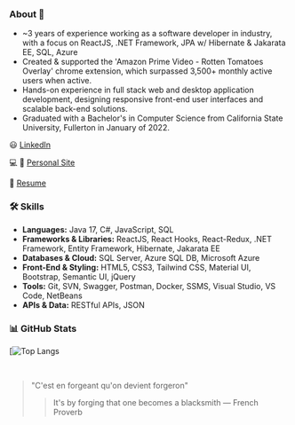 ### About 👋
- ~3 years of experience working as a software developer in industry, with a focus on ReactJS, .NET Framework, JPA w/ Hibernate & Jakarata EE, SQL, Azure
- Created & supported the 'Amazon Prime Video - Rotten Tomatoes Overlay' chrome extension, which surpassed 3,500+ monthly active users when active.
- Hands-on experience in full stack web and desktop application development, designing responsive front-end user interfaces and scalable back-end solutions.
- Graduated with a Bachelor's in Computer Science from California State University, Fullerton in January of 2022.

:smiley: [LinkedIn](https://www.linkedin.com/in/ernesto-hooghkirk/)

:computer: :iphone: [Personal Site](https://ernesto-h.dev/)

:bookmark_tabs: [Resume](https://drive.google.com/file/d/1x6fYyO-uMf4io1GiouY9oJciojZTvw7W/view)

### 🛠 Skills
- **Languages:** Java 17, C#, JavaScript, SQL
- **Frameworks & Libraries:** ReactJS, React Hooks, React-Redux, .NET Framework, Entity Framework, Hibernate, Jakarata EE
- **Databases & Cloud:** SQL Server, Azure SQL DB, Microsoft Azure
- **Front-End & Styling:** HTML5, CSS3, Tailwind CSS, Material UI, Bootstrap, Semantic UI, jQuery
- **Tools:** Git, SVN, Swagger, Postman, Docker, SSMS, Visual Studio, VS Code, NetBeans
- **APIs & Data:** RESTful APIs, JSON

### 📊 GitHub Stats
<!-- [![Anurag's GitHub stats](https://github-readme-stats.vercel.app/api?username=ernestohkirk&show_icons=true&theme=swift)](https://github.com/anuraghazra/github-readme-stats) -->

[![Top Langs](https://github-readme-stats.vercel.app/api/top-langs/?username=ernestohkirk&layout=compact&theme=tokyonight)

<br/>

> "C'est en forgeant qu'on devient forgeron"
> > It's by forging that one becomes a blacksmith
― French Proverb
